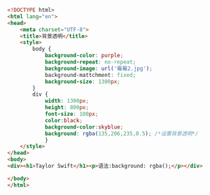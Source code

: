 
<BlogInfo title="34.背景透明" author="白日梦想猿" pv=0 read_times=0 pre_cost_time=0分33秒 category="css学习" tag_list="['css学习']" create_time="2020.07.18 23:54:43" update_time="2020.10.05 22:30:20" />

```html
<!DOCTYPE html>
<html lang="en">
<head>
    <meta charset="UTF-8">
    <title>背景透明</title>
    <style>
        body {
            background-color: purple;
            background-repeat: no-repeat;
            background-image: url('霉霉2.jpg');
            background-mattchment: fixed;
            background-size: 1300px;
        }
        div {
            width: 1300px;
            height: 800px;
            font-size: 100px;
            color:black;
            background-color:skyblue;
            background: rgba(135,206,235,0.5); /*设置背景透明*/
            }
    </style>
</head>
<body>
<div><h1>Taylor Swift</h1><p>语法:background: rgba();</p></div>

</body>
</html>
```
